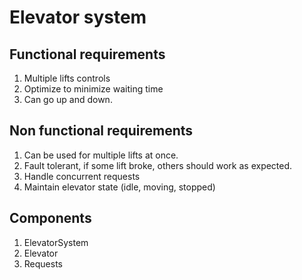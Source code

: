 # Elevator system


## Functional requirements
1. Multiple lifts controls 
2. Optimize to minimize waiting time
3. Can go up and down. 


## Non functional requirements
1. Can be used for multiple lifts at once. 
2. Fault tolerant, if some lift broke, others should work as expected. 
3. Handle concurrent requests
4. Maintain elevator state (idle, moving, stopped)


## Components
1. ElevatorSystem
2. Elevator
3. Requests
